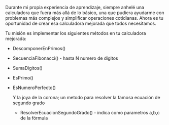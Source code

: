 Durante mi propia experiencia de aprendizaje, siempre anhelé una calculadora que fuera más allá de lo básico, 
una que pudiera ayudarme con problemas más complejos y simplificar operaciones cotidianas. 
Ahora es tu oportunidad de crear esa calculadora mejorada que todos necesitamos.

Tu misión es implementar los siguientes métodos en tu calculadora mejorada:

  - DescomponerEnPrimos()
  - SecuenciaFibonacci() - hasta N numero de digitos
  - SumaDigitos()
  - EsPrimo()
  - EsNumeroPerfecto()

    Y la joya de la corona; un metodo para resolver la famosa ecuación de segundo grado
    -  ResolverEcuacionSegundoGrado() - indica como parametros a,b,c de la fórmula
